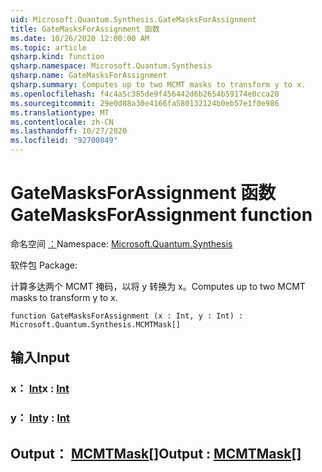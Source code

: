```yaml
---
uid: Microsoft.Quantum.Synthesis.GateMasksForAssignment
title: GateMasksForAssignment 函数
ms.date: 10/26/2020 12:00:00 AM
ms.topic: article
qsharp.kind: function
qsharp.namespace: Microsoft.Quantum.Synthesis
qsharp.name: GateMasksForAssignment
qsharp.summary: Computes up to two MCMT masks to transform y to x.
ms.openlocfilehash: f4c4a5c385de9f456442d6b2654b59174e0cca28
ms.sourcegitcommit: 29e0d88a30e4166fa580132124b0eb57e1f0e986
ms.translationtype: MT
ms.contentlocale: zh-CN
ms.lasthandoff: 10/27/2020
ms.locfileid: "92700849"
---
```

# <a name="gatemasksforassignment-function"></a><span data-ttu-id="33cae-102">GateMasksForAssignment 函数</span><span class="sxs-lookup"><span data-stu-id="33cae-102">GateMasksForAssignment function</span></span>

<span data-ttu-id="33cae-103">命名空间 [：](xref:Microsoft.Quantum.Synthesis)</span><span class="sxs-lookup"><span data-stu-id="33cae-103">Namespace: [Microsoft.Quantum.Synthesis](xref:Microsoft.Quantum.Synthesis)</span></span>

<span data-ttu-id="33cae-104">软件包 [](https://nuget.org/packages/)</span><span class="sxs-lookup"><span data-stu-id="33cae-104">Package: [](https://nuget.org/packages/)</span></span>


<span data-ttu-id="33cae-105">计算多达两个 MCMT 掩码，以将 y 转换为 x。</span><span class="sxs-lookup"><span data-stu-id="33cae-105">Computes up to two MCMT masks to transform y to x.</span></span>

```qsharp
function GateMasksForAssignment (x : Int, y : Int) : Microsoft.Quantum.Synthesis.MCMTMask[]
```


## <a name="input"></a><span data-ttu-id="33cae-106">输入</span><span class="sxs-lookup"><span data-stu-id="33cae-106">Input</span></span>

### <a name="x--int"></a><span data-ttu-id="33cae-107">x： [Int](xref:microsoft.quantum.lang-ref.int)</span><span class="sxs-lookup"><span data-stu-id="33cae-107">x : [Int](xref:microsoft.quantum.lang-ref.int)</span></span>




### <a name="y--int"></a><span data-ttu-id="33cae-108">y： [Int](xref:microsoft.quantum.lang-ref.int)</span><span class="sxs-lookup"><span data-stu-id="33cae-108">y : [Int](xref:microsoft.quantum.lang-ref.int)</span></span>





## <a name="output--mcmtmask"></a><span data-ttu-id="33cae-109">Output： [MCMTMask](xref:Microsoft.Quantum.Synthesis.MCMTMask)[]</span><span class="sxs-lookup"><span data-stu-id="33cae-109">Output : [MCMTMask](xref:Microsoft.Quantum.Synthesis.MCMTMask)[]</span></span>

